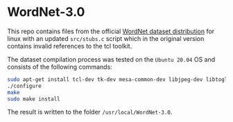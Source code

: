 # WordNet-3.0

This repo contains files from the official [WordNet dataset distribution](https://wordnet.princeton.edu/) for linux with an updated `src/stubs.c` script which in the original version contains invalid references to the tcl toolkit.

The dataset compilation process was tested on the `Ubuntu 20.04` OS and consists of the following commands:

```sh
sudo apt-get install tcl-dev tk-dev mesa-common-dev libjpeg-dev libtogl-dev
./configure
make
sudo make install
```

The result is written to the folder `/usr/local/WordNet-3.0`.

